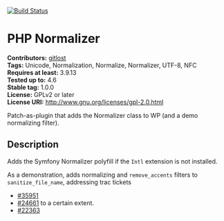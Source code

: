 [![Build Status](https://travis-ci.org/gitlost/pap-normalizer.png?branch=master)](https://travis-ci.org/gitlost/pap-normalizer)
# PHP Normalizer #
**Contributors:** [gitlost](https://profiles.wordpress.org/gitlost)  
**Tags:** Unicode, Normalization, Normalize, Normalizer, UTF-8, NFC  
**Requires at least:** 3.9.13  
**Tested up to:** 4.6  
**Stable tag:** 1.0.0  
**License:** GPLv2 or later  
**License URI:** http://www.gnu.org/licenses/gpl-2.0.html  

Patch-as-plugin that adds the Normalizer class to WP (and a demo normalizing filter).

## Description ##

Adds the Symfony Normalizer polyfill if the `Intl` extension is not installed.

As a demonstration, adds normalizing and `remove_accents` filters to `sanitize_file_name`, addressing trac tickets

* [#35951](https://core.trac.wordpress.org/ticket/35951)
* [#24661](https://core.trac.wordpress.org/ticket/24661) to a certain extent.
* [#22363](https://core.trac.wordpress.org/ticket/22363)
